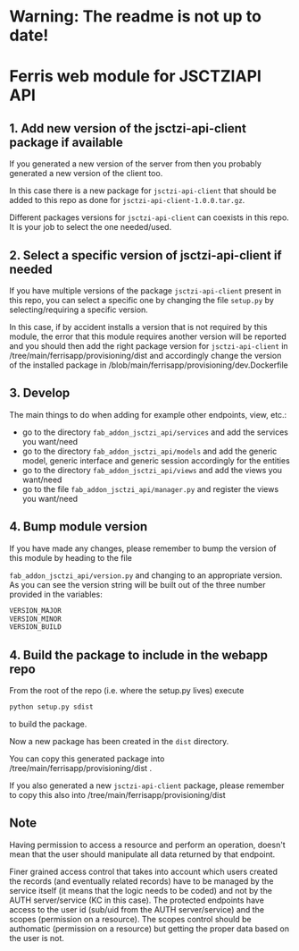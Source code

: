 # Warning: The readme is not up to date!


# Ferris web module for JSCTZIAPI API

## 1. Add new version of the jsctzi-api-client package if available
If you generated a new version of the server from  then you probably generated a new version of the client too.

In this case there is a new package for ```jsctzi-api-client``` that should be added to this repo as done for ```jsctzi-api-client-1.0.0.tar.gz```.

Different packages versions for ```jsctzi-api-client``` can coexists in this repo. It is your job to select the one needed/used.
## 2. Select a specific version of jsctzi-api-client if needed

If you have multiple versions of the package ```jsctzi-api-client``` present in this repo, you can select a specific one by changing the 
file ```setup.py``` by selecting/requiring a specific version.

In this case, if by accident  installs a version that is not required by this module, the error that this module requires another version will be reported and you should then add the right package version for ```jsctzi-api-client``` in /tree/main/ferrisapp/provisioning/dist and accordingly change the version of the installed package in /blob/main/ferrisapp/provisioning/dev.Dockerfile
## 3. Develop

The main things to do when adding for example other endpoints, view, etc.:

- go to the directory ```fab_addon_jsctzi_api/services``` and add the services you want/need
- go to the directory ```fab_addon_jsctzi_api/models``` and add the generic model, generic interface and generic session accordingly for the entities
- go to the directory ```fab_addon_jsctzi_api/views``` and add the views you want/need
- go to the file ```fab_addon_jsctzi_api/manager.py``` and register the views you want/need

## 4. Bump module version

If you have made any changes, please remember to bump the version of this module by heading to the file

```fab_addon_jsctzi_api/version.py``` and changing to an appropriate version. As you can see the version string will be built
out of the three number provided in the variables:

```python
VERSION_MAJOR
VERSION_MINOR
VERSION_BUILD
```

## 4. Build the package to include in the webapp repo 

From the root of the repo (i.e. where the setup.py lives) execute

```bash
python setup.py sdist
```

to build the package.

Now a new package has been created in the ```dist``` directory.

You can copy this generated package into /tree/main/ferrisapp/provisioning/dist .

If you also generated a new ```jsctzi-api-client``` package, please remember to copy this also into /tree/main/ferrisapp/provisioning/dist


## Note
Having permission to access a resource and perform an operation, doesn't mean that the user should manipulate all data returned by that endpoint.

Finer grained access control that takes into account which users created the records (and eventually related records) have to be managed by the service itself (it means that the logic needs to be coded) and not by the AUTH server/service (KC in this case).
The protected endpoints have access to the user id (sub/uid from the AUTH server/service) and the scopes (permission on a resource). 
The scopes control should be authomatic (permission on a resource) but getting the proper data based on the user is not.

